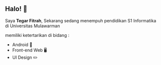 ## Halo! 👋

Saya **Tegar Fitrah**,
Sekarang sedang menempuh pendidikan S1 Informatika di Universitas Mulawarman

memiliki ketertarikan di bidang :
- Android 📱
- Front-end Web 🖥️
- UI Design ✏️
